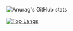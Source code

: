 
![Anurag's GitHub stats](https://github-readme-stats.vercel.app/api?username=Zhao-YinGang&count_private=truej&show_icons=true&theme=ayu-mirage)

[![Top Langs](https://github-readme-stats.vercel.app/api/top-langs/?username=Zhao-YinGang&layout=compact&theme=ayu-mirage)](https://github.com/anuraghazra/github-readme-stats)
